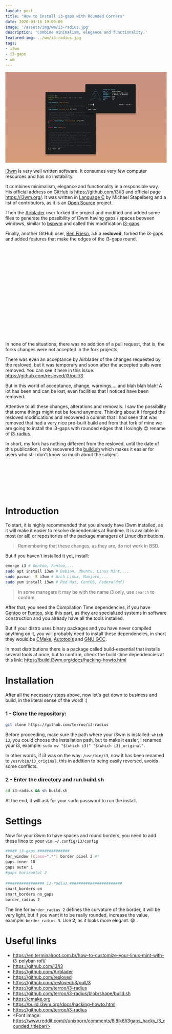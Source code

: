 ```yaml
---
layout: post
title: "How to Install i3-gaps with Rounded Corners"
date: 2020-03-16 19:09:09
image: '/assets/img/wm/i3-radius.jpg'
description: 'Combine minimalism, elegance and functionality.'
featured-img: ../wm/i3-radius.jpg
tags:
- i3wm
- i3-gaps
- wm
---
```


![How to Install i3-gaps with Rounded Corners](/assets/img/wm/i3-radius.jpg)

[i3wm](https://github.com/i3/i3) is very well written software. It consumes very few computer resources and has no instability.

It combines minimalism, elegance and functionality in a responsible way. His official address on [GitHub](https://github.com/i3/i3) is <https://github.com/i3/i3> and official page <https://i3wm.org/>. It was written in [Language C](https://en.terminalroot.com.br/examples-of-functions-fread-fwrite-remove-and-others-in-c/) by Michael Stapelberg and a list of contributors, as it is an [Open Source](https://opensource.org/) project.

Then the [Airblader](https://github.com/Airblader) user forked the project and modified and added some files to generate the possibility of i3wm having gaps / spaces between windows, similar to [bspwm](https://github.com/baskerville/bspwm) and called this modification [i3-gaps](https://github.com/Airblader/i3).

Finally, another GitHub user, [Ben Friesn](https://github.com/resloved), a.k.a **resloved**, forked the i3-gaps and added features that make the edges of the i3-gaps round.

<!-- QUADRADO -->
<script async src="//pagead2.googlesyndication.com/pagead/js/adsbygoogle.js"></script>
<ins class="adsbygoogle"
style="display:inline-block;width:336px;height:280px"
data-ad-client="ca-pub-2838251107855362"
data-ad-slot="5351066970"></ins>
<script>
(adsbygoogle = window.adsbygoogle || []).push({});
</script>

In none of the situations, there was no addition of a pull request, that is, the forks changes were not accepted in the fork projects.

There was even an acceptance by Airblader of the changes requested by the resloved, but it was temporary and soon after the accepted pulls were removed. You can see it here in this issue: <https://github.com/resloved/i3/pull/3>.

But in this world of acceptance, change, warnings,… and blah blah blah! A lot has been and can be lost, even facilities that I noticed have been removed.

Attentive to all these changes, alterations and removals. I saw the possibility that some things might not be found anymore. Thinking about it I forged the resloved modifications and recovered a commit that I had seen that was removed that had a very nice pre-built build and from that fork of mine we are going to install the i3-gaps with rounded edges that I lovingly 😍️ rename  of [i3-radius](https://github.com/terroo/i3-radius).

In short, my fork has nothing different from the resloved, until the date of this publication, I only recovered the [build.sh](https://github.com/terroo/i3-radius/blob/shape/build.sh) which makes it easier for users who still don't know so much about the subject.

<!-- LISTA MIN -->
<script async src="//pagead2.googlesyndication.com/pagead/js/adsbygoogle.js"></script>
<ins class="adsbygoogle"
style="display:inline-block;width:730px;height:95px"
data-ad-client="ca-pub-2838251107855362"
data-ad-slot="5351066970"></ins>
<script>
(adsbygoogle = window.adsbygoogle || []).push({});
</script>

# Introduction

To start, it is highly recommended that you already have i3wm installed, as it will make it easier to resolve dependencies at Runtime. It is available in most (or all) or repositories of the package managers of Linux distributions.

> Remembering that these changes, as they are, do not work in BSD.

But if you haven't installed it yet, install:

<!-- RETANGULO LARGO 2 -->
<script async src="//pagead2.googlesyndication.com/pagead/js/adsbygoogle.js"></script>
<ins class="adsbygoogle"
style="display:block; text-align:center;"
data-ad-layout="in-article"
data-ad-format="fluid"
data-ad-client="ca-pub-2838251107855362"
data-ad-slot="8549252987"></ins>
<script>
(adsbygoogle = window.adsbygoogle || []).push({});
</script>

```sh
emerge i3 # Gentoo, Funtoo,...
sudo apt install i3wm # Debian, Ubuntu, Linux Mint,...
sudo pacman -S i3wm # Arch Linux, Manjaro,...
sudo yum install i3wm # Red Hat, CentOS, Fedora(dnf)
```

> In some managers it may be with the name i3 only, use `search` to confirm.

After that, you need the Compilation Time dependencies, if you have [Gentoo](https://gentoo.org/) or [Funtoo](https://funtoo.org/), skip this part, as they are specialized systems in software construction and you already have all the tools installed.

But if your distro uses binary packages and you have never compiled anything on it, you will probably need to install these dependencies, in short they would be [CMake](https://en.terminalroot.com.br/how-to-compile-your-programs-with-cmake/), [Autotools](https://en.terminalroot.com.br/gnu-autotools-ultimate-tutorial-for-beginners/) and [GNU GCC](https://en.terminalroot.com.br/gcc-vs-llvm-which-is-the-best-compiler/).

In most distributions there is a package called build-essential that installs several tools at once, but to confirm, check the build-time dependencies at this link: <https://build.i3wm.org/docs/hacking-howto.html>

# Installation

After all the necessary steps above, now let's get down to business and build, in the literal sense of the word! :)

### 1 - Clone the repository:
```sh
git clone https://github.com/terroo/i3-radius
```

Before proceeding, make sure the path where your i3wm is installed: `which i3`, you could choose the installation path, but to make it easier, I renamed your i3, example: `sudo mv "$(which i3)" "$(which i3)_original"`.

In other words, if i3 was on the way: `/usr/bin/i3`, now it has been renamed to `/usr/bin/i3_original`, this in addition to being easily reversed, avoids some conflicts.

### 2 - Enter the directory and run build.sh
```sh
cd i3-radius && sh build.sh
```
At the end, it will ask for your sudo password to run the install.

<!-- RETANGULO LARGO -->
<script async src="https://pagead2.googlesyndication.com/pagead/js/adsbygoogle.js"></script>
<!-- Informat -->
<ins class="adsbygoogle"
style="display:block"
data-ad-client="ca-pub-2838251107855362"
data-ad-slot="2327980059"
data-ad-format="auto"
data-full-width-responsive="true"></ins>
<script>
(adsbygoogle = window.adsbygoogle || []).push({});
</script>

# Settings

Now for your i3wm to have spaces and round borders, you need to add these lines to your `vim ~/.config/i3/config`
```sh
##### i3-gaps ##############
for_window [class=".*"] border pixel 2 #*
gaps inner 10
gaps outer 1
#gaps horizontal 2

################# i3-radius #######################
smart_borders on
smart_borders no_gaps
border_radius 2
```

The line for `border_radius 2` defines the curvature of the border, it will be very light, but if you want it to be really rounded, increase the value, example: `border_radius 3`. Use **2**, as it looks more elegant. 😁️ .

# Useful links

+ <https://en.terminalroot.com.br/how-to-customize-your-linux-mint-with-i3-polybar-rofi/>
+ <https://github.com/i3/i3>
+ <https://github.com/Airblader>
+ <https://github.com/resloved>
+ <https://github.com/resloved/i3/pull/3>
+ <https://github.com/terroo/i3-radius>
+ <https://github.com/terroo/i3-radius/blob/shape/build.sh>
+ <https://cmake.org>
+ <https://build.i3wm.org/docs/hacking-howto.html>
+ <https://github.com/terroo/i3-radius>
+ <Font image: https://www.reddit.com/r/unixporn/comments/8i8ik6/i3gaps_hacky_i3_rounded_titlebar/>
